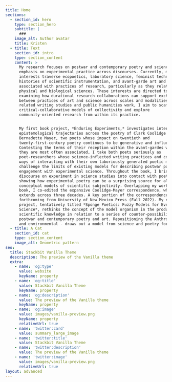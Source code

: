 ```yaml
---
title: Home
sections:
  - section_id: hero
    type: section_hero
    subtitle: |
      ###
    image_alt: Author avatar
    title: Kristen
  - title: Text
    section_id: intro
    type: section_content
    content: >
      My research focuses on postwar and contemporary poetry and science with an
      emphasis on experimental practice across discourses. Currently, my
      interests traverse ecopoetics, laboratory science, feminist technoscience,
      histories of scientific instrumentation, and avant-garde art and writing
      associated with practices of research, particularly as they relate to the
      physical and biological sciences. These interests are directed toward
      examining how durational research collaborations can support exchanges
      between practices of art and science across scales and modalities. In my
      related writing studies and public humanities work, I aim to scaffold
      critical-collaborative models of collectivity and explore
      community-oriented research from within its practice.


      My first book project, *Enduring Experiments,* investigates intersecting
      epistemological trajectories across the poetry of Clark Coolidge and
      Bernadette Mayer, two poets whose impact on twentieth and
      twenty-first-century poetry continues to be generative and influential.
      Contesting the terms of their reception within the avant-gardes with which
      they are most often associated, I take both poets seriously as
      poet-researchers whose science-inflected writing practices and complex
      ways of interacting with their own laboriously generated poetic milieus
      challenge the limits of existing models for describing postwar poetry’s
      engagement with experimental science. Throughout the book, I bring the
      discourse on experiment in science studies into contact with poetics,
      showing how experimental poetry can be a surprising source for alternative
      conceptual models of scientific subjectivity. Overlapping my work on this
      book, I co-edited the expansive Coolidge-Mayer correspondence, which
      extends across three decades. A key portion of the correspondence is
      forthcoming from University of New Mexico Press (Fall 2022). My next book
      project, tentatively titled *Sponge Poetics: Fuzzy Models for Everyday
      Science*, rethinks the concept of the model organism in the production of
      scientific knowledge in relation to a series of counter-possibilities in
      postwar and contemporary poetry and art. Repositioning the Anthropocene
      and environmental - draws out a model from science and poetry for X.
  - title: A Cat
    section_id: cat
    type: section_content
    image_alt: Geometric pattern
seo:
  title: Stackbit Vanilla Theme
  description: The preview of the Vanilla theme
  extra:
    - name: 'og:type'
      value: website
      keyName: property
    - name: 'og:title'
      value: Stackbit Vanilla Theme
      keyName: property
    - name: 'og:description'
      value: The preview of the Vanilla theme
      keyName: property
    - name: 'og:image'
      value: images/vanilla-preview.png
      keyName: property
      relativeUrl: true
    - name: 'twitter:card'
      value: summary_large_image
    - name: 'twitter:title'
      value: Stackbit Vanilla Theme
    - name: 'twitter:description'
      value: The preview of the Vanilla theme
    - name: 'twitter:image'
      value: images/vanilla-preview.png
      relativeUrl: true
layout: advanced
---
```

